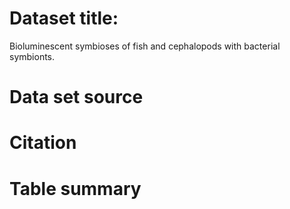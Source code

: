 # Dataset title:

Bioluminescent symbioses of fish and cephalopods with bacterial symbionts.

# Data set source

# Citation 

# Table summary
